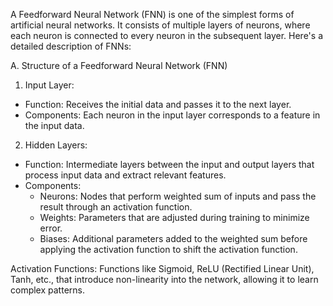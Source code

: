 A Feedforward Neural Network (FNN) is one of the simplest forms of artificial neural networks. It consists of multiple layers of neurons, where each neuron is connected to every neuron in the subsequent layer. Here's a detailed description of FNNs:

A. Structure of a Feedforward Neural Network (FNN)
1. Input Layer:
* Function: Receives the initial data and passes it to the next layer.
* Components: Each neuron in the input layer corresponds to a feature in the input data.
2. Hidden Layers:
* Function: Intermediate layers between the input and output layers that process input data 
  and extract relevant features.
* Components:
  * Neurons: Nodes that perform weighted sum of inputs and pass the result through an 
    activation function.
  * Weights: Parameters that are adjusted during training to minimize error.
  * Biases: Additional parameters added to the weighted sum before applying the activation 
    function to shift the activation function.

Activation Functions: Functions like Sigmoid, ReLU (Rectified Linear Unit), Tanh, etc., that introduce non-linearity into the network, allowing it to learn complex patterns.
